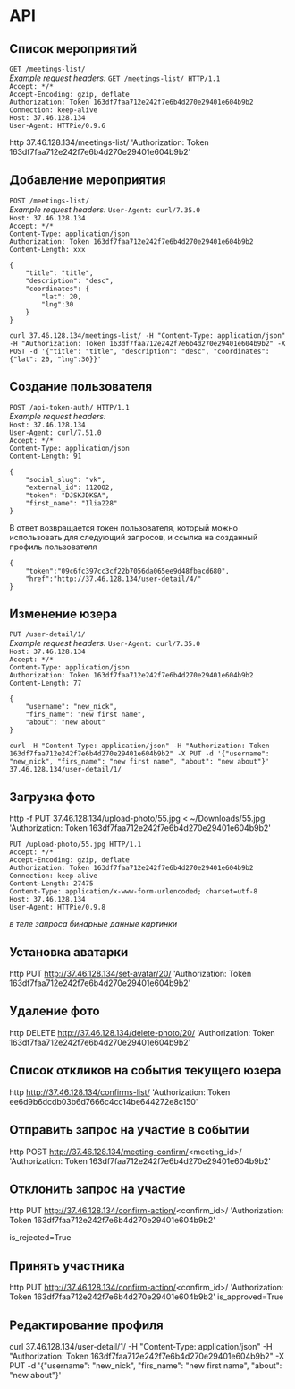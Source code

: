 API
====
Список мероприятий
--------------------
`GET /meetings-list/`<br/>
*Example request headers:*
`GET /meetings-list/ HTTP/1.1`<br/>
`Accept: */*`<br/>
`Accept-Encoding: gzip, deflate`<br/>
`Authorization: Token 163df7faa712e242f7e6b4d270e29401e604b9b2`<br/>
`Connection: keep-alive`<br/>
`Host: 37.46.128.134`<br/>
`User-Agent: HTTPie/0.9.6`<br/>

http 37.46.128.134/meetings-list/ 'Authorization: Token 163df7faa712e242f7e6b4d270e29401e604b9b2'


Добавление мероприятия
-----------------------
`POST /meetings-list/`<br/>
*Example request headers:*
`User-Agent: curl/7.35.0`<br/>
`Host: 37.46.128.134`<br/>
`Accept: */*`<br/>
`Content-Type: application/json`<br/>
`Authorization: Token 163df7faa712e242f7e6b4d270e29401e604b9b2`<br/>
`Content-Length: xxx`<br/>

```
{
    "title": "title",
    "description": "desc",
    "coordinates": {
        "lat": 20,
        "lng":30
    }
}
```
`curl 37.46.128.134/meetings-list/ -H "Content-Type: application/json" -H "Authorization: Token 163df7faa712e242f7e6b4d270e29401e604b9b2" -X POST -d '{"title": "title", "description": "desc", "coordinates": {"lat": 20, "lng":30}}'`


Создание пользователя
---------------------
`POST /api-token-auth/ HTTP/1.1`<br/>
*Example request headers:*<br/>
`Host: 37.46.128.134`<br/>
`User-Agent: curl/7.51.0`<br/>
`Accept: */*`<br/>
`Content-Type: application/json`<br/>
`Content-Length: 91`<br/>
```
{
    "social_slug": "vk", 
    "external_id": 112002, 
    "token": "DJSKJDKSA", 
    "first_name": "Ilia228"
}
```

В ответ возвращается токен пользователя, который
можно использовать для следующий запросов, и ссылка
на созданный профиль пользователя

```
{
    "token":"09c6fc397cc3cf22b7056da065ee9d48fbacd680",
    "href":"http://37.46.128.134/user-detail/4/"
}
```

Изменение юзера
----------------
`PUT /user-detail/1/`<br/>
*Example request headers:*
`User-Agent: curl/7.35.0`<br/>
`Host: 37.46.128.134`<br/>
`Accept: */*`<br/>
`Content-Type: application/json`<br/>
`Authorization: Token 163df7faa712e242f7e6b4d270e29401e604b9b2`<br/>
`Content-Length: 77`<br/>

```
{
    "username": "new_nick",
    "firs_name": "new first name",
    "about": "new about"
}
```

`curl -H "Content-Type: application/json" -H "Authorization: Token 163df7faa712e242f7e6b4d270e29401e604b9b2" -X PUT -d '{"username": "new_nick", "firs_name": "new first name", "about": "new about"}' 37.46.128.134/user-detail/1/`


Загрузка фото
-------------

http -f PUT 37.46.128.134/upload-photo/55.jpg  <  ~/Downloads/55.jpg 'Authorization: Token 163df7faa712e242f7e6b4d270e29401e604b9b2'

`PUT /upload-photo/55.jpg HTTP/1.1`<br/>
`Accept: */*`<br/>
`Accept-Encoding: gzip, deflate`<br/>
`Authorization: Token 163df7faa712e242f7e6b4d270e29401e604b9b2`<br/>
`Connection: keep-alive`<br/>
`Content-Length: 27475`<br/>
`Content-Type: application/x-www-form-urlencoded; charset=utf-8`<br/>
`Host: 37.46.128.134`<br/>
`User-Agent: HTTPie/0.9.8`<br/>

*в теле запроса бинарные данные картинки*


Установка аватарки
-------------------
http PUT http://37.46.128.134/set-avatar/20/ 'Authorization: Token 163df7faa712e242f7e6b4d270e29401e604b9b2'


Удаление фото
-------------------
http DELETE http://37.46.128.134/delete-photo/20/ 'Authorization: Token 163df7faa712e242f7e6b4d270e29401e604b9b2'


Список откликов на события текущего юзера
-----------------------------------------
http http://37.46.128.134/confirms-list/   'Authorization: Token ee6d9b6dcdb03b6d7666c4cc14be644272e8c150'

Отправить запрос на участие в событии
-------------------------------------
http POST http://37.46.128.134/meeting-confirm/<meeting_id>/   'Authorization: Token 163df7faa712e242f7e6b4d270e29401e604b9b2'


Отклонить запрос на участие
---------------------------
http PUT http://37.46.128.134/confirm-action/<confirm_id>/   'Authorization: Token 163df7faa712e242f7e6b4d270e29401e604b9b2'

is_rejected=True

Принять участника
-------------------
http PUT http://37.46.128.134/confirm-action/<confirm_id>/   'Authorization: Token 163df7faa712e242f7e6b4d270e29401e604b9b2'
is_approved=True


Редактирование профиля
----------------------
curl 37.46.128.134/user-detail/1/ -H "Content-Type: application/json" -H "Authorization: Token 163df7faa712e242f7e6b4d270e29401e604b9b2" -X PUT -d '{"username": "new_nick", "firs_name": "new first name", "about": "new about"}'
